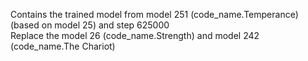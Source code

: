 Contains the trained model from model 251 (code_name.Temperance)(based on model 25) and step 625000  
Replace the model 26 (code_name.Strength) and model 242 (code_name.The Chariot)  
